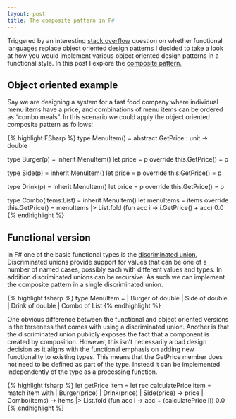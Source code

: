 ```yaml
---
layout: post
title: The composite pattern in F#
---
```


Triggered by an interesting [stack overflow](http://stackoverflow.com/questions/327955/does-functional-programming-replace-gof-design-patterns) question on whether functional languages replace object oriented design patterns I decided to take a look at how you would implement various object oriented design patterns in a functional style. In this post I explore the [composite pattern.](http://en.wikipedia.org/wiki/Composite_pattern)

## Object oriented example

Say we are designing a system for a fast food company where individual menu items have a price, and combinations of menu items can be ordered as “combo meals”. In this scenario we could apply the object oriented composite pattern as follows:

{% highlight FSharp %}
type MenuItem() =
    abstract GetPrice : unit -> double

type Burger(p) =
    inherit MenuItem()
    let price = p
    override this.GetPrice() = p

type Side(p) =
    inherit MenuItem()
    let price = p
    override this.GetPrice() = p

type Drink(p) =
    inherit MenuItem()
    let price = p
    override this.GetPrice() = p

type Combo(items:List<MenuItem>) =
    inherit MenuItem()
    let menuItems = items
    override this.GetPrice() =
      menuItems |> List.fold (fun acc i -> i.GetPrice() + acc) 0.0
{% endhighlight %}

## Functional version

In F# one of the basic functional types is the [discriminated union.](http://msdn.microsoft.com/en-us/library/dd233226.aspx) Discriminated unions provide support for values that can be one of a number of named cases, possibly each with different values and types. In addition discriminated unions can be recursive. As such we can implement the composite pattern in a single discriminated union.

{% highlight fsharp %}
 type MenuItem =
    | Burger of double
    | Side of double
    | Drink of double
    | Combo of List<MenuItem>
{% endhighlight %}

One obvious difference between the functional and object oriented versions is the terseness that comes with using a discriminated union. Another is that the discriminated union publicly exposes the fact that a component is created by composition. However, this isn’t necessarily a bad design decision as it aligns with the functional emphasis on adding new functionality to existing types. This means that the GetPrice member does not need to be defined as part of the type. Instead it can be implemented independently of the type as a processing function.

{% highlight fsharp %}
let getPrice item =
    let rec calculatePrice item =
        match item with
        | Burger(price) | Drink(price) | Side(price) -> price
        | Combo(items) ->
            items |> List.fold (fun acc i -> acc + (calculatePrice i)) 0.0
{% endhighlight %}
